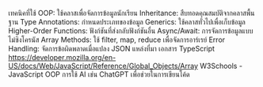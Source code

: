 เทคนิคที่ใช้
OOP: ใช้คลาสเพื่อจัดการข้อมูลนักเรียน
Inheritance: สืบทอดคุณสมบัติจากคลาสพื้นฐาน
Type Annotations: กำหนดประเภทของข้อมูล
Generics: ใช้คลาสทั่วไปเพื่อเก็บข้อมูล
Higher-Order Functions: ฟังก์ชันที่ส่งกลับฟังก์ชันอื่น
Async/Await: การจัดการข้อมูลแบบไม่ซิงโครนัส
Array Methods: ใช้ filter, map, reduce เพื่อจัดการอาร์เรย์
Error Handling: จัดการข้อผิดพลาดเมื่อแปลง JSON
แหล่งที่มา
เอกสาร TypeScript
https://developer.mozilla.org/en-US/docs/Web/JavaScript/Reference/Global_Objects/Array
W3Schools - JavaScript OOP
การใช้ AI เช่น ChatGPT เพื่อช่วยในการเขียนโค้ด
